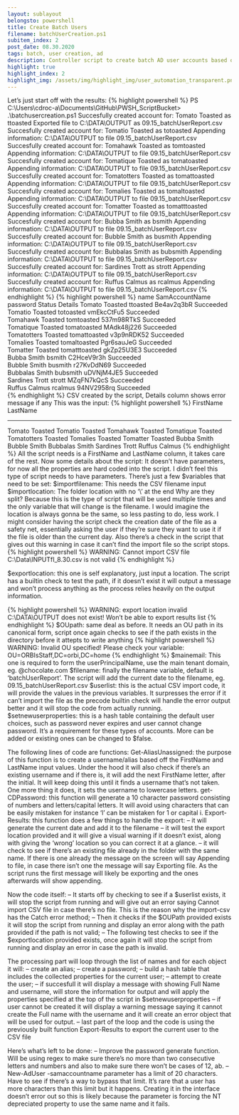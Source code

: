 ```yaml
---
layout: sublayout
belongsto: powershell
title: Create Batch Users
filename: batchUserCreation.ps1
subitem_index: 2
post_date: 08.30.2020
tags: batch, user creation, ad
description: Controller script to create batch AD user accounts based on a CSV file. It reports the results to a CSV file. Script has multiple checks in place for error prevention.
highlight: true
highlight_index: 2
highlight_img: /assets/img/highlight_img/user_automation_transparent.png
---
```

Let’s just start off with the results:
{% highlight powershell %}
PS C:\Users\cdroc-a\Documents\GitHub\PWSH_ScriptBucket> .\batchusercreation.ps1
Succesfully created account for: Tomato Toasted as ttoasted
Exported file to C:\DATA\OUTPUT as 09.15_batchUserReport.csv
Succesfully created account for: Tomatio Toasted as totoasted
Appending information: C:\DATA\OUTPUT to file 09.15_batchUserReport.csv
Succesfully created account for: Tomahawk Toasted as tomtoasted
Appending information: C:\DATA\OUTPUT to file 09.15_batchUserReport.csv
Succesfully created account for: Tomatique Toasted as tomatoasted
Appending information: C:\DATA\OUTPUT to file 09.15_batchUserReport.csv
Succesfully created account for: Tomatotters Toasted as tomattoasted
Appending information: C:\DATA\OUTPUT to file 09.15_batchUserReport.csv
Succesfully created account for: Tomalies Toasted as tomaltoasted
Appending information: C:\DATA\OUTPUT to file 09.15_batchUserReport.csv
Succesfully created account for: Tomatter Toasted as tomatttoasted
Appending information: C:\DATA\OUTPUT to file 09.15_batchUserReport.csv
Succesfully created account for: Bubba Smith as bsmith
Appending information: C:\DATA\OUTPUT to file 09.15_batchUserReport.csv
Succesfully created account for: Bubble Smith as busmith
Appending information: C:\DATA\OUTPUT to file 09.15_batchUserReport.csv
Succesfully created account for: Bubbalas Smith as bubsmith
Appending information: C:\DATA\OUTPUT to file 09.15_batchUserReport.csv
Succesfully created account for: Sardines Trott as strott
Appending information: C:\DATA\OUTPUT to file 09.15_batchUserReport.csv
Succesfully created account for: Ruffus Calmus as rcalmus
Appending information: C:\DATA\OUTPUT to file 09.15_batchUserReport.csv
{% endhighlight %}
{% highlight powershell %}
name	                SamAccountName	    password	Status      Details
Tomato Toasted	        ttoasted	    Be4av2q3bR	Succeeded	
Tomatio Toasted	        totoasted	    vmEkcCtFu5	Succeeded	
Tomahawk Toasted	tomtoasted	    537m98RTkS	Succeeded	
Tomatique Toasted	tomatoasted	    MAdk48j226	Succeeded	
Tomatotters Toasted	tomattoasted	    v3p9nRDK52	Succeeded	
Tomalies Toasted	tomaltoasted	    Pgr6sauJeG	Succeeded	
Tomatter Toasted	tomatttoasted	    gkZp25U3E3	Succeeded	
Bubba Smith	        bsmith	            C2HceV9r3h	Succeeded	
Bubble Smith	        busmith	            r27KvDdN69	Succeeded	
Bubbalas Smith	        bubsmith	    uDVNjM4JE5	Succeeded	
Sardines Trott	        strott	            MZqFN7kQcS	Succeeded	
Ruffus Calmus	        rcalmus	            94NV2958rq	Succeeded	
{% endhighlight %}
CSV created by the script, Details column shows error message if any
This was the input:
{% highlight powershell %}
FirstName       LastName
---------       --------
Tomato	        Toasted
Tomatio	        Toasted
Tomahawk	Toasted
Tomatique	Toasted
Tomatotters	Toasted
Tomalies	Toasted
Tomatter	Toasted
Bubba           Smith
Bubble	        Smith
Bubbalas	Smith
Sardines	Trott
Ruffus	        Calmus
{% endhighlight %}
All the script needs is a FirstName and LastName column, it takes care of the rest.
Now some details about the script: It doesn’t have parameters, for now all the properties are hard coded into the script. I didn’t feel this type of script needs to have parameters. There’s just a few $variables that need to be set:
$importfilename: This needs the CSV filename input
$importlocation: The folder location with no ‘\’ at the end
Why are they split? Because this is the type of script that will be used multiple times and the only variable that will change is the filename. I would imagine the location is always gonna be the same, so less pasting to do, less work. I might consider having the script check the creation date of the file as a safety net, essentially asking the user if they’re sure they want to use it if the file is older than the current day.
Also there’s a check in the script that gives out this warning in case it can’t find the import file so the script stops.
{% highlight powershell %}
WARNING: Cannot import CSV file
C:\Data\INPUTfI_8.30.csv is not valid
{% endhighlight %}

$exportlocation: this one is self explanatory, just input a location. The script has a builtin check to test the path, if it doesn’t exist it will output a message and won’t process anything as the process relies heavily on the output information.

{% highlight powershell %}
WARNING: export location invalid
C:\DATA\OUTPUT does not exist!
Won’t be able to export results list
{% endhighlight %}
$OUpath: same deal as before. It needs an OU path in its canonical form, script once again checks to see if the path exists in the directory before it attepts to write anything
{% highlight powershell %}
WARNING: Invalid OU specified!
Please check your variable:
OU=ORBIsStaff,DC=orbi,DC=home
{% endhighlight %}
$mainemail: This one is required to form the userPrincipalName, use the main tenant domain, eg. @chocolate.com
$filename: finally the filename variable, default is ‘batchUserReport’. The script will add the current date to the filename, eg. 09.15_batchUserReport.csv
$userlist: this is the actual CSV import code, it will provide the values in the previous variables. It surpresses the error if it can’t import the file as the precode builtin check will handle the error output better and it will stop the code from actually running.
$setnewuserproperties: this is a hash table containing the default user choices, such as password never expires and user cannot change password. It’s a requirement for these types of accounts. More can be added or existing ones can be changed to $false.

The following lines of code are functions:
Get-AliasUnassigned: the purpose of this function is to create a username/alias based off the FirstName and LastName input values. Under the hood it will also check if there’s an existing username and if there is, it will add the next FirstName letter, after the initial. It will keep doing this until it finds a username that’s not taken. One more thing it does, it sets the username to lowercase letters.
get-CDPassword: this function will generate a 10 character password consisting of numbers and letters/capital letters. It will avoid using characters that can be easily mistaken for instance ‘l’ can be mistaken for 1 or capital i.
Export-Results: this function does a few things to handle the export:
– it will generate the current date and add it to the filename
– it will test the export location provided and it will give a visual warning if it doesn’t exist, along with giving the ‘wrong’ location so you can correct it at a glance.
– it will check to see if there’s an existing file already in the folder with the same name. If there is one already the message on the screen will say Appending to file, in case there isn’t one the message will say Exporting file. As the script runs the first message will likely be exporting and the ones afterwards will show appending.

Now the code itself:
– It starts off by checking to see if a $userlist exists, it will stop the script from running and will give out an error saying Cannot import CSV file in case there’s no file. This is the reason why the import-csv has the Catch error method;
– Then it checks if the $OUPath provided exists it will stop the script from running and display an error along with the path provided if the path is not valid;
– The following test checks to see if the $exportlocation provided exists, once again it will stop the script from running and display an error in case the path is invalid.

The processing part will loop through the list of names and for each object it will:
– create an alias;
– create a password;
– build a hash table that includes the collected properties for the current user;
– attempt to create the user;
– if succesfull it will display a message with showing Full Name and username, will store the information for output and will apply the properties specified at the top of the script in $setnewuserproperties
– if user cannot be created it will display a warning message saying it cannot create the Full name with the username and it will create an error object that will be used for output.
– last part of the loop and the code is using the previously built function Export-Results to export the current user to the CSV file

Here’s what’s left to be done:
– Improve the password generate function. Will be using regex to make sure there’s no more than two consecutive letters and numbers and also to make sure there won’t be cases of 12, ab.
– New-AdUser -samaccountname parameter has a limit of 20 characters. Have to see if there’s a way to bypass that limit. It’s rare that a user has more characters than this limit but it happens. Creating it in the interface doesn’t error out so this is likely because the parameter is forcing the NT depreciated property to use the same name and it fails.